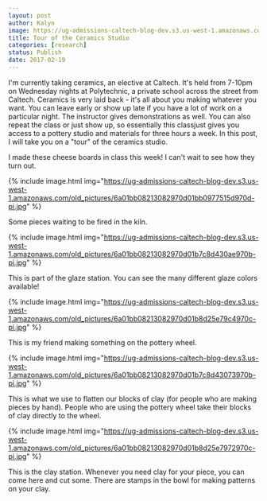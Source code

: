 ```yaml
---
layout: post
author: Kalyn
image: https://ug-admissions-caltech-blog-dev.s3.us-west-1.amazonaws.com/old_pictures/6a01bb08213082970d01b7c8d430ea970b-pi.jpg
title: Tour of the Ceramics Studio
categories: [research]
status: Publish
date: 2017-02-19
---
```



I'm currently taking ceramics, an elective at Caltech. It's held from 7-10pm on Wednesday nights at Polytechnic, a private school across the street from Caltech. Ceramics is very laid back - it's all about you making whatever you want. You can leave early or show up late if you have a lot of work on a particular night. The instructor gives demonstrations as well. You can also repeat the class or just show up, so essentially this classjust gives you access to a pottery studio and materials for three hours a week. In this post, I will take you on a "tour" of the ceramics studio.

<div class="photo-caption caption-xid-6a01bb08213082970d01b7c8d430ea970b" id="caption-xid-6a01bb08213082970d01b7c8d430ea970b">I made these cheese boards in class this week! I can't wait to see how they turn out.


{% include image.html img="https://ug-admissions-caltech-blog-dev.s3.us-west-1.amazonaws.com/old_pictures/6a01bb08213082970d01bb0977515d970d-pi.jpg" %}<div class="photo-caption caption-xid-6a01bb08213082970d01bb0977515d970d" id="caption-xid-6a01bb08213082970d01bb0977515d970d">Some pieces waiting to be fired in the kiln.


{% include image.html img="https://ug-admissions-caltech-blog-dev.s3.us-west-1.amazonaws.com/old_pictures/6a01bb08213082970d01b7c8d430ae970b-pi.jpg" %}<div class="photo-caption caption-xid-6a01bb08213082970d01b7c8d430ae970b" id="caption-xid-6a01bb08213082970d01b7c8d430ae970b">This is part of the glaze station. You can see the many different glaze colors available!


{% include image.html img="https://ug-admissions-caltech-blog-dev.s3.us-west-1.amazonaws.com/old_pictures/6a01bb08213082970d01b8d25e79c4970c-pi.jpg" %}<div class="photo-caption caption-xid-6a01bb08213082970d01b8d25e79c4970c" id="caption-xid-6a01bb08213082970d01b8d25e79c4970c">This is my friend making something on the pottery wheel.


{% include image.html img="https://ug-admissions-caltech-blog-dev.s3.us-west-1.amazonaws.com/old_pictures/6a01bb08213082970d01b7c8d43073970b-pi.jpg" %}<div class="photo-caption caption-xid-6a01bb08213082970d01b7c8d43073970b" id="caption-xid-6a01bb08213082970d01b7c8d43073970b">This is what we use to flatten our blocks of clay (for people who are making pieces by hand). People who are using the pottery wheel take their blocks of clay directly to the wheel.


{% include image.html img="https://ug-admissions-caltech-blog-dev.s3.us-west-1.amazonaws.com/old_pictures/6a01bb08213082970d01b8d25e7972970c-pi.jpg" %}<div class="photo-caption caption-xid-6a01bb08213082970d01b8d25e7972970c" id="caption-xid-6a01bb08213082970d01b8d25e7972970c">This is the clay station. Whenever you need clay for your piece, you can come here and cut some. There are stamps in the bowl for making patterns on your clay.

